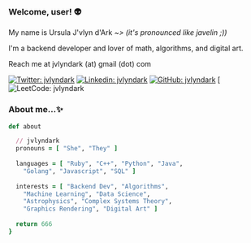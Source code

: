 ### Welcome, user! 👽

<p>My name is Ursula J'vlyn d'Ark
<em> ~> (it's pronounced like javelin ;))</em></p>
<p>I'm a backend developer and lover of math, algorithms, and digital art.</p>
<p>Reach me at jvlyndark (at) gmail (dot) com</p>


[![Twitter: jvlyndark](https://img.shields.io/twitter/follow/jvlyndark?style=social)](https://twitter.com/jvlyndark)
[![Linkedin: jvlyndark](https://img.shields.io/badge/-jvlyndark-blue?style=flat-square&logo=Linkedin&logoColor=white&link=https://www.linkedin.com/in/jvlyndark/)](https://www.linkedin.com/in/jvlyndark/)
[![GitHub: jvlyndark](https://img.shields.io/github/followers/jvlyndark?label=follow%20%40jvlyndark&style=social)](https://github.com/jvlyndark)
[![LeetCode: jvlyndark](https://leetcode.com/jvlyndark/)

### About me...✨

```ruby
def about

  // jvlyndark
  pronouns = [ "She", "They" ]
  
  languages = [ "Ruby", "C++", "Python", "Java", 
    "Golang", "Javascript", "SQL" ]
    
  interests = [ "Backend Dev", "Algorithms",
    "Machine Learning", "Data Science",
    "Astrophysics", "Complex Systems Theory", 
    "Graphics Rendering", "Digital Art" ]
  
  return 666
}
```
